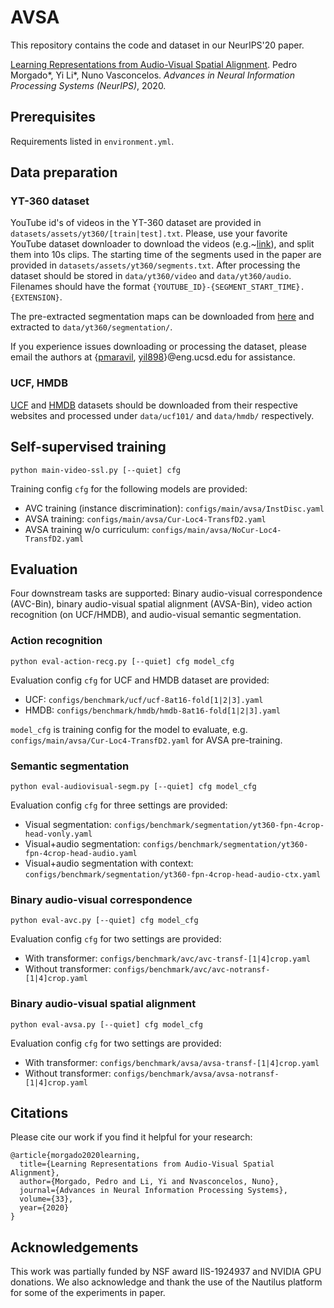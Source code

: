 # AVSA

This repository contains the code and dataset in our NeurIPS'20 paper.

[Learning Representations from Audio-Visual Spatial Alignment](https://papers.nips.cc/paper/2020/file/328e5d4c166bb340b314d457a208dc83-Paper.pdf).
Pedro Morgado*, Yi Li*, Nuno Vasconcelos.
*Advances in Neural Information Processing Systems (NeurIPS)*, 2020.

## Prerequisites

Requirements listed in `environment.yml`.

## Data preparation

### YT-360 dataset

YouTube id's of videos in the YT-360 dataset are provided in `datasets/assets/yt360/[train|test].txt`. 
Please, use your favorite YouTube dataset downloader to download the videos (e.g.~[link](https://github.com/rocksyne/kinetics-dataset-downloader)), and split them into 10s clips. The starting time of the segments used in the paper are provided in `datasets/assets/yt360/segments.txt`.
After processing the dataset should be stored in `data/yt360/video` and `data/yt360/audio`. Filenames should have the format `{YOUTUBE_ID}-{SEGMENT_START_TIME}.{EXTENSION}`.
 
The pre-extracted segmentation maps can be downloaded from [here](http://www.svcl.ucsd.edu/projects/AVSpatialAlignment/yt360-segm.tar.gz) and extracted to `data/yt360/segmentation/`. 

If you experience issues downloading or processing the dataset, please email the authors at {[pmaravil](mailto:pmaravil@eng.ucsd.edu), [yil898](mailto:yil898@eng.ucsd.edu)}@eng.ucsd.edu for assistance.

### UCF, HMDB

[UCF](https://www.crcv.ucf.edu/data/UCF101.php) and [HMDB](https://serre-lab.clps.brown.edu/resource/hmdb-a-large-human-motion-database/) datasets should be downloaded from their respective websites and processed under `data/ucf101/` and `data/hmdb/` respectively.


## Self-supervised training

```
python main-video-ssl.py [--quiet] cfg
```

Training config `cfg` for the following models are provided:
- AVC training (instance discrimination): `configs/main/avsa/InstDisc.yaml`
- AVSA training: `configs/main/avsa/Cur-Loc4-TransfD2.yaml`
- AVSA training w/o curriculum: `configs/main/avsa/NoCur-Loc4-TransfD2.yaml`

## Evaluation

Four downstream tasks are supported: Binary audio-visual correspondence (AVC-Bin), binary audio-visual spatial alignment (AVSA-Bin), video action recognition (on UCF/HMDB), and audio-visual semantic segmentation.

### Action recognition

```
python eval-action-recg.py [--quiet] cfg model_cfg
```

Evaluation config `cfg` for UCF and HMDB dataset are provided:
- UCF: `configs/benchmark/ucf/ucf-8at16-fold[1|2|3].yaml`
- HMDB: `configs/benchmark/hmdb/hmdb-8at16-fold[1|2|3].yaml`

`model_cfg` is training config for the model to evaluate, e.g. `configs/main/avsa/Cur-Loc4-TransfD2.yaml` for AVSA pre-training.

### Semantic segmentation

```
python eval-audiovisual-segm.py [--quiet] cfg model_cfg
```

Evaluation config `cfg` for three settings are provided:
- Visual segmentation: `configs/benchmark/segmentation/yt360-fpn-4crop-head-vonly.yaml`
- Visual+audio segmentation: `configs/benchmark/segmentation/yt360-fpn-4crop-head-audio.yaml`
- Visual+audio segmentation with context: `configs/benchmark/segmentation/yt360-fpn-4crop-head-audio-ctx.yaml`

### Binary audio-visual correspondence

```
python eval-avc.py [--quiet] cfg model_cfg
```

Evaluation config `cfg` for two settings are provided:
- With transformer: `configs/benchmark/avc/avc-transf-[1|4]crop.yaml`
- Without transformer: `configs/benchmark/avc/avc-notransf-[1|4]crop.yaml`

### Binary audio-visual spatial alignment

```
python eval-avsa.py [--quiet] cfg model_cfg
```

Evaluation config `cfg` for two settings are provided:
- With transformer: `configs/benchmark/avsa/avsa-transf-[1|4]crop.yaml`
- Without transformer: `configs/benchmark/avsa/avsa-notransf-[1|4]crop.yaml`

## Citations

Please cite our work if you find it helpful for your research:

```
@article{morgado2020learning,
  title={Learning Representations from Audio-Visual Spatial Alignment},
  author={Morgado, Pedro and Li, Yi and Nvasconcelos, Nuno},
  journal={Advances in Neural Information Processing Systems},
  volume={33},
  year={2020}
}
```

## Acknowledgements

This work was partially funded by NSF award IIS-1924937 and NVIDIA GPU donations. We also acknowledge and thank the use of the Nautilus platform for some of the experiments in paper.
